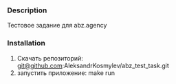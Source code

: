### Description
Тестовое задание для abz.agency

### Installation
1. Скачать репозиторий:
    git@github.com:AleksandrKosmylev/abz_test_task.git
2. запустить приложение: 
    make run

